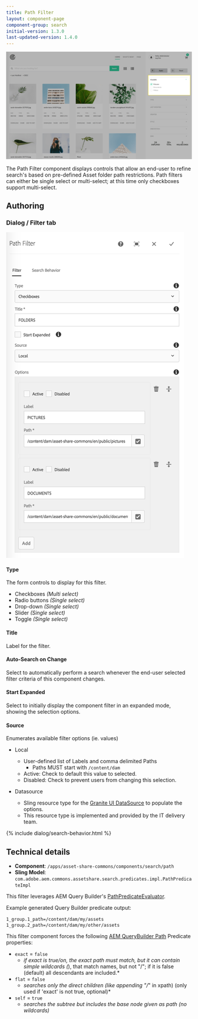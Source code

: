 ```yaml
---
title: Path Filter
layout: component-page
component-group: search
initial-version: 1.3.0
last-updated-version: 1.4.0
---
```


![Path filter component](./images/main.png)

The Path Filter component displays controls that allow an end-user to refine search's based on pre-defined Asset folder path restrictions.
Path filters can either be single select or multi-select; at this time only checkboxes support multi-select.

## Authoring

### Dialog / Filter tab
 
 ![Path filter dialog](./images/dialog-filter.png)
 
#### Type
 
 The form controls to display for this filter.
 
  * Checkboxes _(Multi select)_
  * Radio buttons _(Single select)_
  * Drop-down _(Single select)_
  * Slider _(Single select)_
  * Toggle _(Single select)_

#### Title
 
Label for the filter.
 
#### Auto-Search on Change     

Select to automatically perform a search whenever the end-user selected filter criteria of this component changes.

#### Start Expanded        

Select to initially display the component filter in an expanded mode, showing the selection options.
    
#### Source

Enumerates available filter options (ie. values)

  * Local
    * User-defined list of Labels and comma delimited Paths
        * Paths MUST start with `/content/dam`
    * Active: Check to default this value to selected.
    * Disabled: Check to prevent users from changing this selection.          
  
  * Datasource
    * Sling resource type for the [Granite UI DataSource](https://docs.adobe.com/docs/en/aem/6-3/develop/ref/granite-ui/api/jcr_root/libs/granite/ui/docs/server/datasource.html) to populate the options.
    * This resource type is implemented and provided by the IT delivery team.

{% include dialog/search-behavior.html %}

## Technical details

* **Component**: `/apps/asset-share-commons/components/search/path`
* **Sling Model**: `com.adobe.aem.commons.assetshare.search.predicates.impl.PathPredicateImpl`

This filter leverages AEM Query Builder's [PathPredicateEvaluator](https://docs.adobe.com/docs/en/aem/6-3/develop/ref/javadoc/com/day/cq/search/eval/PathPredicateEvaluator.html). 

Example generated Query Builder predicate output: 

```
1_group.1_path=/content/dam/my/assets
1_group.2_path=/content/dam/my/other/assets
```      

This filter component forces the following [AEM QueryBuilder Path](https://helpx.adobe.com/experience-manager/6-3/sites/developing/using/reference-materials/javadoc/com/day/cq/search/eval/PathPredicateEvaluator.html) Predicate properties:

* `exact` = `false`
    * *if exact is true/on, the exact path must match, but it can contain simple wildcards (*), that match names, but not "/"; if it is false (default) all descendants are included.*
* `flat` = `false`
    * *searches only the direct children (like appending "/*" in xpath) (only used if 'exact' is not true, optional)*
* `self` = `true`
    * *searches the subtree but includes the base node given as path (no wildcards)*

